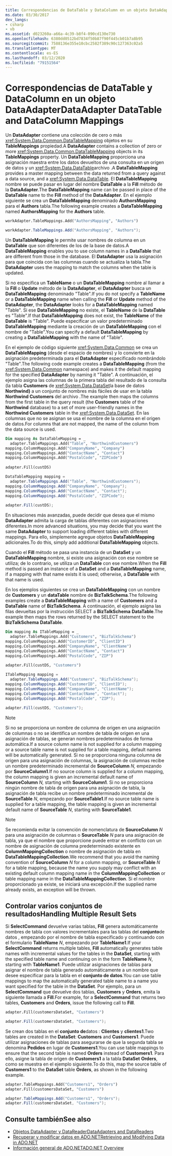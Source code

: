 ```yaml
---
title: Correspondencias de DataTable y DataColumn en un objeto DataAdapter
ms.date: 03/30/2017
dev_langs:
- csharp
- vb
ms.assetid: d023260a-a66a-4c39-b8f4-090cd130e730
ms.openlocfilehash: 6380dd0512bd7834f50b87f90f445cb01b7a8b95
ms.sourcegitcommit: 7588136e355e10cbc2582f389c90c127363c02a5
ms.translationtype: MT
ms.contentlocale: es-ES
ms.lasthandoff: 03/12/2020
ms.locfileid: "79151564"
---
```

# <a name="dataadapter-datatable-and-datacolumn-mappings"></a><span data-ttu-id="864a8-102">Correspondencias de DataTable y DataColumn en un objeto DataAdapter</span><span class="sxs-lookup"><span data-stu-id="864a8-102">DataAdapter DataTable and DataColumn Mappings</span></span>
<span data-ttu-id="864a8-103">Un **DataAdapter** contiene una colección de cero o más <xref:System.Data.Common.DataTableMapping> objetos en su **TableMappings** propiedad.</span><span class="sxs-lookup"><span data-stu-id="864a8-103">A **DataAdapter** contains a collection of zero or more <xref:System.Data.Common.DataTableMapping> objects in its **TableMappings** property.</span></span> <span data-ttu-id="864a8-104">Un **DataTableMapping** proporciona una asignación maestra entre los datos devueltos de una consulta en un origen de datos y un <xref:System.Data.DataTable>archivo .</span><span class="sxs-lookup"><span data-stu-id="864a8-104">A **DataTableMapping** provides a master mapping between the data returned from a query against a data source, and a <xref:System.Data.DataTable>.</span></span> <span data-ttu-id="864a8-105">El **DataTableMapping** nombre se puede pasar en lugar del nombre **DataTable** a la **Fill** método de la **DataAdapter**.</span><span class="sxs-lookup"><span data-stu-id="864a8-105">The **DataTableMapping** name can be passed in place of the **DataTable** name to the **Fill** method of the **DataAdapter**.</span></span> <span data-ttu-id="864a8-106">En el ejemplo siguiente se crea un **DataTableMapping** denominado **AuthorsMapping** para el **Authors** tabla.</span><span class="sxs-lookup"><span data-stu-id="864a8-106">The following example creates a **DataTableMapping** named **AuthorsMapping** for the **Authors** table.</span></span>  
  
```vb  
workAdapter.TableMappings.Add("AuthorsMapping", "Authors")  
```  
  
```csharp  
workAdapter.TableMappings.Add("AuthorsMapping", "Authors");  
```  
  
 <span data-ttu-id="864a8-107">Un **DataTableMapping** le permite usar nombres de columna en un **DataTable** que son diferentes de los de la base de datos.</span><span class="sxs-lookup"><span data-stu-id="864a8-107">A **DataTableMapping** enables you to use column names in a **DataTable** that are different from those in the database.</span></span> <span data-ttu-id="864a8-108">El **DataAdapter** usa la asignación para que coincida con las columnas cuando se actualiza la tabla.</span><span class="sxs-lookup"><span data-stu-id="864a8-108">The **DataAdapter** uses the mapping to match the columns when the table is updated.</span></span>  
  
 <span data-ttu-id="864a8-109">Si no especifica un **TableName** o un **DataTableMapping** nombre al llamar a la **Fill** o **Update** método de la **DataAdapter**, el **DataAdapter** busca un **DataTableMapping** denominado "Table".</span><span class="sxs-lookup"><span data-stu-id="864a8-109">If you do not specify a **TableName** or a **DataTableMapping** name when calling the **Fill** or **Update** method of the **DataAdapter**, the **DataAdapter** looks for a **DataTableMapping** named "Table".</span></span> <span data-ttu-id="864a8-110">Si ese **DataTableMapping** no existe, el **TableName** de la **DataTable** es "Table".</span><span class="sxs-lookup"><span data-stu-id="864a8-110">If that **DataTableMapping** does not exist, the **TableName** of the **DataTable** is "Table".</span></span> <span data-ttu-id="864a8-111">Puede especificar un valor predeterminado **DataTableMapping** mediante la creación de un **DataTableMapping** con el nombre de "Table".</span><span class="sxs-lookup"><span data-stu-id="864a8-111">You can specify a default **DataTableMapping** by creating a **DataTableMapping** with the name of "Table".</span></span>  
  
 <span data-ttu-id="864a8-112">En el ejemplo de código siguiente <xref:System.Data.Common> se crea un **DataTableMapping** (desde el espacio de nombres) y lo convierte en la asignación predeterminada para el **DataAdapter** especificado nombrándolo "Table".</span><span class="sxs-lookup"><span data-stu-id="864a8-112">The following code example creates a **DataTableMapping** (from the <xref:System.Data.Common> namespace) and makes it the default mapping for the specified **DataAdapter** by naming it "Table".</span></span> <span data-ttu-id="864a8-113">A continuación, el ejemplo asigna las columnas de la primera tabla del resultado de la consulta (la tabla **Customers** de <xref:System.Data.DataSet>la base de datos **Northwind)** a un conjunto de nombres más fáciles de usar en la tabla **Northwind Customers** del archivo .</span><span class="sxs-lookup"><span data-stu-id="864a8-113">The example then maps the columns from the first table in the query result (the **Customers** table of the **Northwind** database) to a set of more user-friendly names in the **Northwind Customers** table in the <xref:System.Data.DataSet>.</span></span> <span data-ttu-id="864a8-114">En las columnas que no se asignan se usa el nombre de la columna en el origen de datos.</span><span class="sxs-lookup"><span data-stu-id="864a8-114">For columns that are not mapped, the name of the column from the data source is used.</span></span>  
  
```vb  
Dim mapping As DataTableMapping = _  
  adapter.TableMappings.Add("Table", "NorthwindCustomers")  
mapping.ColumnMappings.Add("CompanyName", "Company")  
mapping.ColumnMappings.Add("ContactName", "Contact")  
mapping.ColumnMappings.Add("PostalCode", "ZIPCode")  
  
adapter.Fill(custDS)  
```  
  
```csharp  
DataTableMapping mapping =
  adapter.TableMappings.Add("Table", "NorthwindCustomers");  
mapping.ColumnMappings.Add("CompanyName", "Company");  
mapping.ColumnMappings.Add("ContactName", "Contact");  
mapping.ColumnMappings.Add("PostalCode", "ZIPCode");  
  
adapter.Fill(custDS);  
```  
  
 <span data-ttu-id="864a8-115">En situaciones más avanzadas, puede decidir que desea que el mismo **DataAdapter** admita la carga de tablas diferentes con asignaciones diferentes.</span><span class="sxs-lookup"><span data-stu-id="864a8-115">In more advanced situations, you may decide that you want the same **DataAdapter** to support loading different tables with different mappings.</span></span> <span data-ttu-id="864a8-116">Para ello, simplemente agregue objetos **DataTableMapping** adicionales.</span><span class="sxs-lookup"><span data-stu-id="864a8-116">To do this, simply add additional **DataTableMapping** objects.</span></span>  
  
 <span data-ttu-id="864a8-117">Cuando el **Fill** método se pasa una instancia de un **DataSet** y un **DataTableMapping** nombre, si existe una asignación con ese nombre se utiliza; de lo contrario, se utiliza un **DataTable** con ese nombre.</span><span class="sxs-lookup"><span data-stu-id="864a8-117">When the **Fill** method is passed an instance of a **DataSet** and a **DataTableMapping** name, if a mapping with that name exists it is used; otherwise, a **DataTable** with that name is used.</span></span>  
  
 <span data-ttu-id="864a8-118">En los ejemplos siguientes se crea un **DataTableMapping** con un nombre de **Customers** y un **dataTable** nombre de **BizTalkSchema**.</span><span class="sxs-lookup"><span data-stu-id="864a8-118">The following examples create a **DataTableMapping** with a name of **Customers** and a **DataTable** name of **BizTalkSchema**.</span></span> <span data-ttu-id="864a8-119">A continuación, el ejemplo asigna las filas devueltas por la instrucción SELECT a **BizTalkSchema** **DataTable**.</span><span class="sxs-lookup"><span data-stu-id="864a8-119">The example then maps the rows returned by the SELECT statement to the **BizTalkSchema** **DataTable**.</span></span>  
  
```vb  
Dim mapping As ITableMapping = _  
  adapter.TableMappings.Add("Customers", "BizTalkSchema")  
mapping.ColumnMappings.Add("CustomerID", "ClientID")  
mapping.ColumnMappings.Add("CompanyName", "ClientName")  
mapping.ColumnMappings.Add("ContactName", "Contact")  
mapping.ColumnMappings.Add("PostalCode", "ZIP")  
  
adapter.Fill(custDS, "Customers")  
```  
  
```csharp  
ITableMapping mapping =
  adapter.TableMappings.Add("Customers", "BizTalkSchema");  
mapping.ColumnMappings.Add("CustomerID", "ClientID");  
mapping.ColumnMappings.Add("CompanyName", "ClientName");  
mapping.ColumnMappings.Add("ContactName", "Contact");  
mapping.ColumnMappings.Add("PostalCode", "ZIP");  
  
adapter.Fill(custDS, "Customers");  
```  
  
> [!NOTE]
> <span data-ttu-id="864a8-120">Si no se proporciona un nombre de columna de origen en una asignación de columnas o no se identifica un nombre de tabla de origen en una asignación de tablas, se generan nombres predeterminados de forma automática.</span><span class="sxs-lookup"><span data-stu-id="864a8-120">If a source column name is not supplied for a column mapping or a source table name is not supplied for a table mapping, default names will be automatically generated.</span></span> <span data-ttu-id="864a8-121">Si no se proporciona ninguna columna de origen para una asignación de columnas, la asignación de columnas recibe un nombre predeterminado incremental de **SourceColumn** *N,* empezando por **SourceColumn1**.</span><span class="sxs-lookup"><span data-stu-id="864a8-121">If no source column is supplied for a column mapping, the column mapping is given an incremental default name of **SourceColumn** *N,* starting with **SourceColumn1**.</span></span> <span data-ttu-id="864a8-122">Si no se proporciona ningún nombre de tabla de origen para una asignación de tabla, la asignación de tabla recibe un nombre predeterminado incremental de **SourceTable** *N*, empezando por **SourceTable1**.</span><span class="sxs-lookup"><span data-stu-id="864a8-122">If no source table name is supplied for a table mapping, the table mapping is given an incremental default name of **SourceTable** *N*, starting with **SourceTable1**.</span></span>  
  
> [!NOTE]
> <span data-ttu-id="864a8-123">Se recomienda evitar la convención de nomenclatura de **SourceColumn** *N* para una asignación de columnas o **SourceTable** *N* para una asignación de tabla, ya que el nombre que proporcione puede entrar en conflicto con un nombre de asignación de columna predeterminado existente en **ColumnMappingCollection** o nombre de asignación de tabla en **DataTableMappingCollection**.</span><span class="sxs-lookup"><span data-stu-id="864a8-123">We recommend that you avoid the naming convention of **SourceColumn** *N* for a column mapping, or **SourceTable** *N* for a table mapping, because the name you supply may conflict with an existing default column mapping name in the **ColumnMappingCollection** or table mapping name in the **DataTableMappingCollection**.</span></span> <span data-ttu-id="864a8-124">Si el nombre proporcionado ya existe, se iniciará una excepción.</span><span class="sxs-lookup"><span data-stu-id="864a8-124">If the supplied name already exists, an exception will be thrown.</span></span>  
  
## <a name="handling-multiple-result-sets"></a><span data-ttu-id="864a8-125">Controlar varios conjuntos de resultados</span><span class="sxs-lookup"><span data-stu-id="864a8-125">Handling Multiple Result Sets</span></span>  
 <span data-ttu-id="864a8-126">Si **SelectCommand** devuelve varias tablas, **Fill** genera automáticamente nombres de tabla con valores incrementales para las tablas del **conjunto**de datos , empezando por el nombre de tabla especificado y continuando con el formulario **TableName** *N*, empezando por **TableName1**.</span><span class="sxs-lookup"><span data-stu-id="864a8-126">If your **SelectCommand** returns multiple tables, **Fill** automatically generates table names with incremental values for the tables in the **DataSet**, starting with the specified table name and continuing on in the form **TableName** *N*, starting with **TableName1**.</span></span> <span data-ttu-id="864a8-127">Puede utilizar asignaciones de tablas para asignar el nombre de tabla generado automáticamente a un nombre que desee especificar para la tabla en el **conjunto de datos**.</span><span class="sxs-lookup"><span data-stu-id="864a8-127">You can use table mappings to map the automatically generated table name to a name you want specified for the table in the **DataSet**.</span></span> <span data-ttu-id="864a8-128">Por ejemplo, para un **SelectCommand** que devuelve dos tablas, **Customers** y **Orders**, emita la siguiente llamada a **Fill**.</span><span class="sxs-lookup"><span data-stu-id="864a8-128">For example, for a **SelectCommand** that returns two tables, **Customers** and **Orders**, issue the following call to **Fill**.</span></span>  
  
```vb  
adapter.Fill(customersDataSet, "Customers")  
```  

```csharp  
adapter.Fill(customersDataSet, "Customers");  
```  

 <span data-ttu-id="864a8-129">Se crean dos tablas en el **conjunto de**datos : **Clientes** y **clientes1**.</span><span class="sxs-lookup"><span data-stu-id="864a8-129">Two tables are created in the **DataSet**: **Customers** and **Customers1**.</span></span> <span data-ttu-id="864a8-130">Puede utilizar asignaciones de tablas para asegurarse de que la segunda tabla se denomina **Pedidos** en lugar de **Customers1**.</span><span class="sxs-lookup"><span data-stu-id="864a8-130">You can use table mappings to ensure that the second table is named **Orders** instead of **Customers1**.</span></span> <span data-ttu-id="864a8-131">Para ello, asigne la tabla de origen de **Customers1** a la tabla **DataSet** **Orders**, como se muestra en el ejemplo siguiente.</span><span class="sxs-lookup"><span data-stu-id="864a8-131">To do this, map the source table of **Customers1** to the **DataSet** table **Orders**, as shown in the following example.</span></span>  
  
```vb  
adapter.TableMappings.Add("Customers1", "Orders")  
adapter.Fill(customersDataSet, "Customers")  
```  

```csharp  
adapter.TableMappings.Add("Customers1", "Orders");  
adapter.Fill(customersDataSet, "Customers");  
```
  
## <a name="see-also"></a><span data-ttu-id="864a8-132">Consulte también</span><span class="sxs-lookup"><span data-stu-id="864a8-132">See also</span></span>

- [<span data-ttu-id="864a8-133">Objetos DataAdapter y DataReader</span><span class="sxs-lookup"><span data-stu-id="864a8-133">DataAdapters and DataReaders</span></span>](dataadapters-and-datareaders.md)
- [<span data-ttu-id="864a8-134">Recuperar y modificar datos en ADO.NET</span><span class="sxs-lookup"><span data-stu-id="864a8-134">Retrieving and Modifying Data in ADO.NET</span></span>](retrieving-and-modifying-data.md)
- [<span data-ttu-id="864a8-135">Información general de ADO.NET</span><span class="sxs-lookup"><span data-stu-id="864a8-135">ADO.NET Overview</span></span>](ado-net-overview.md)

